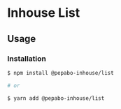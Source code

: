 # Inhouse List

## Usage

### Installation

```bash
$ npm install @pepabo-inhouse/list

# or

$ yarn add @pepabo-inhouse/list
```
